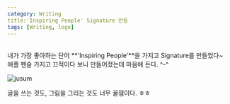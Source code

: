 ```yaml
---
category: Writing  
title:'Inspiring People' Signature 만듬    
tags: [Writing, logo]   
--- 
```

<br>
내가 가장 좋아하는 단어 **'Inspiring People'**을 가지고 Signature를 만들었다~  
애플 펜슬 가지고 끄적이다 보니 만들어졌는데 마음에 든다. ^-^  

![jusum](https://www.dropbox.com/s/ue65e6ezx3uorn0/profile2.jpeg?raw=1)

글을 쓰는 것도, 그림을 그리는 것도 너무 꿀잼이다. ㅎㅎ  